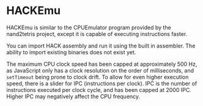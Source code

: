 # HACKEmu
HACKEmu is similar to the CPUEmulator program provided by the nand2tetris project, except it is capable of executing instructions faster.

You can import HACK assembly and run it using the built in assembler. The ability to import existing binaries does not exist yet.

The maximum CPU clock speed has been capped at approximately 500 Hz, as JavaScript only has a clock resolution on the order of milliseconds, and `setTimeout` being prone to clock drift. To allow for even higher execution speed, there is a slider for IPC (instructions per clock). IPC is the number of instructions executed per clock cycle, and has been capped at 2000 IPC. Higher IPC may negatively affect the CPU frequency.